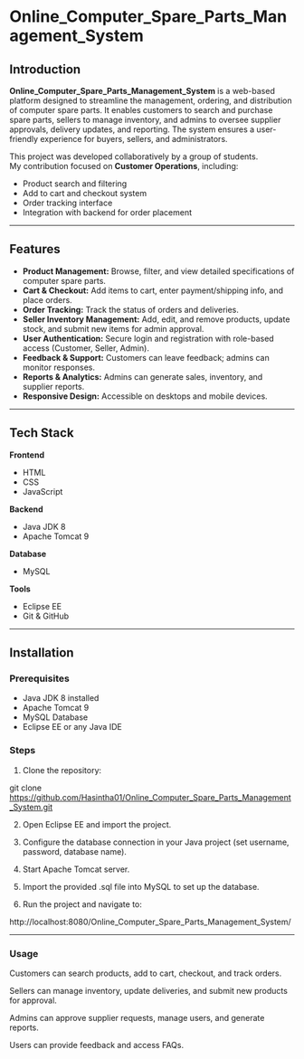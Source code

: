 # Online_Computer_Spare_Parts_Management_System

## Introduction

**Online_Computer_Spare_Parts_Management_System** is a web-based platform designed to streamline the management, ordering, and distribution of computer spare parts. It enables customers to search and purchase spare parts, sellers to manage inventory, and admins to oversee supplier approvals, delivery updates, and reporting. The system ensures a user-friendly experience for buyers, sellers, and administrators.

This project was developed collaboratively by a group of students.  
My contribution focused on **Customer Operations**, including:

- Product search and filtering  
- Add to cart and checkout system  
- Order tracking interface  
- Integration with backend for order placement  

---

## Features

- **Product Management:** Browse, filter, and view detailed specifications of computer spare parts.  
- **Cart & Checkout:** Add items to cart, enter payment/shipping info, and place orders.  
- **Order Tracking:** Track the status of orders and deliveries.  
- **Seller Inventory Management:** Add, edit, and remove products, update stock, and submit new items for admin approval.  
- **User Authentication:** Secure login and registration with role-based access (Customer, Seller, Admin).  
- **Feedback & Support:** Customers can leave feedback; admins can monitor responses.  
- **Reports & Analytics:** Admins can generate sales, inventory, and supplier reports.  
- **Responsive Design:** Accessible on desktops and mobile devices.  

---

## Tech Stack

**Frontend**  
- HTML  
- CSS  
- JavaScript  

**Backend**  
- Java JDK 8  
- Apache Tomcat 9  

**Database**  
- MySQL  

**Tools**  
- Eclipse EE  
- Git & GitHub  

---

## Installation

### Prerequisites
- Java JDK 8 installed  
- Apache Tomcat 9  
- MySQL Database  
- Eclipse EE or any Java IDE  

### Steps
1. Clone the repository:  

git clone https://github.com/Hasintha01/Online_Computer_Spare_Parts_Management_System.git

2. Open Eclipse EE and import the project.

3. Configure the database connection in your Java project (set username, password, database name).

4. Start Apache Tomcat server.

5. Import the provided .sql file into MySQL to set up the database.

6. Run the project and navigate to:


http://localhost:8080/Online_Computer_Spare_Parts_Management_System/

---

### Usage
Customers can search products, add to cart, checkout, and track orders.

Sellers can manage inventory, update deliveries, and submit new products for approval.

Admins can approve supplier requests, manage users, and generate reports.

Users can provide feedback and access FAQs.

